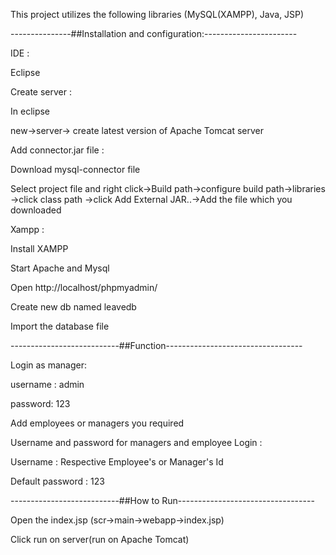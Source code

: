 
This project utilizes the following libraries (MySQL(XAMPP), Java, JSP)

---------------##Installation and configuration:-----------------------

IDE :

Eclipse

Create server :

In eclipse

new->server-> create latest version of Apache Tomcat server

Add connector.jar file :

Download mysql-connector file

Select project file and right click->Build path->configure build path->libraries ->click class path ->click  Add External JAR..->Add the file which you downloaded

Xampp :

Install XAMPP

Start Apache and Mysql

Open http://localhost/phpmyadmin/

Create new db named leavedb

Import the database file 

---------------------------##Function----------------------------------

Login as manager:

username : admin

password: 123

Add employees or managers you required

Username and password for managers and employee Login :

Username : Respective Employee's or Manager's Id

Default password : 123

---------------------------##How to Run----------------------------------

Open the index.jsp (scr->main->webapp->index.jsp)

Click run on server(run on Apache Tomcat)
